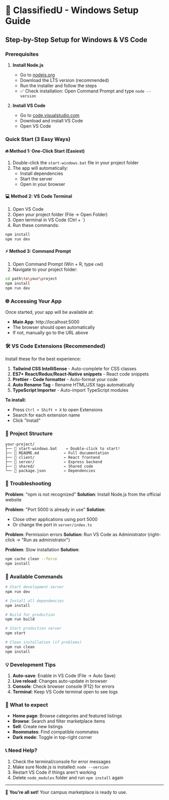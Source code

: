 # 🚀 ClassifiedU - Windows Setup Guide

## Step-by-Step Setup for Windows & VS Code

### Prerequisites

1. **Install Node.js**
   - Go to [nodejs.org](https://nodejs.org/)
   - Download the LTS version (recommended)
   - Run the installer and follow the steps
   - ✅ Check installation: Open Command Prompt and type `node --version`

2. **Install VS Code**
   - Go to [code.visualstudio.com](https://code.visualstudio.com/)
   - Download and install VS Code
   - Open VS Code

### Quick Start (3 Easy Ways)

#### 🔥 Method 1: One-Click Start (Easiest)
1. Double-click the `start-windows.bat` file in your project folder
2. The app will automatically:
   - Install dependencies
   - Start the server
   - Open in your browser

#### 💻 Method 2: VS Code Terminal
1. Open VS Code
2. Open your project folder (File → Open Folder)
3. Open terminal in VS Code (Ctrl + `)
4. Run these commands:
```bash
npm install
npm run dev
```

#### ⚡ Method 3: Command Prompt
1. Open Command Prompt (Win + R, type `cmd`)
2. Navigate to your project folder:
```bash
cd path\to\your\project
npm install
npm run dev
```

### 🌐 Accessing Your App

Once started, your app will be available at:
- **Main App**: http://localhost:5000
- The browser should open automatically
- If not, manually go to the URL above

### 🛠️ VS Code Extensions (Recommended)

Install these for the best experience:

1. **Tailwind CSS IntelliSense** - Auto-complete for CSS classes
2. **ES7+ React/Redux/React-Native snippets** - React code snippets
3. **Prettier - Code formatter** - Auto-format your code
4. **Auto Rename Tag** - Rename HTML/JSX tags automatically
5. **TypeScript Importer** - Auto-import TypeScript modules

**To install:**
- Press `Ctrl + Shift + X` to open Extensions
- Search for each extension name
- Click "Install"

### 📁 Project Structure

```
your-project/
├── 📄 start-windows.bat    ← Double-click to start!
├── 📄 README.md           ← Full documentation
├── 📁 client/             ← React frontend
├── 📁 server/             ← Express backend
├── 📁 shared/             ← Shared code
└── 📄 package.json        ← Dependencies
```

### 🚨 Troubleshooting

**Problem**: "npm is not recognized"
**Solution**: Install Node.js from the official website

**Problem**: "Port 5000 is already in use"
**Solution**: 
- Close other applications using port 5000
- Or change the port in `server/index.ts`

**Problem**: Permission errors
**Solution**: Run VS Code as Administrator (right-click → "Run as administrator")

**Problem**: Slow installation
**Solution**: 
```bash
npm cache clean --force
npm install
```

### 🔧 Available Commands

```bash
# Start development server
npm run dev

# Install all dependencies
npm install

# Build for production
npm run build

# Start production server
npm start

# Clean installation (if problems)
npm run clean
npm install
```

### 💡 Development Tips

1. **Auto-save**: Enable in VS Code (File → Auto Save)
2. **Live reload**: Changes auto-update in browser
3. **Console**: Check browser console (F12) for errors
4. **Terminal**: Keep VS Code terminal open to see logs

### 🎯 What to expect

- **Home page**: Browse categories and featured listings
- **Browse**: Search and filter marketplace items
- **Sell**: Create new listings
- **Roommates**: Find compatible roommates
- **Dark mode**: Toggle in top-right corner

### 📞 Need Help?

1. Check the terminal/console for error messages
2. Make sure Node.js is installed: `node --version`
3. Restart VS Code if things aren't working
4. Delete `node_modules` folder and run `npm install` again

---

🎉 **You're all set!** Your campus marketplace is ready to use.